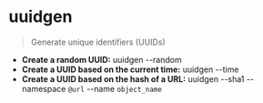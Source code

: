# uuidgen
> Generate unique identifiers (UUIDs)
- **Create a random UUID:**
uuidgen --random
- **Create a UUID based on the current time:**
uuidgen --time
- **Create a UUID based on the hash of a URL:**
uuidgen --sha1 --namespace `@url` --name `object_name`
